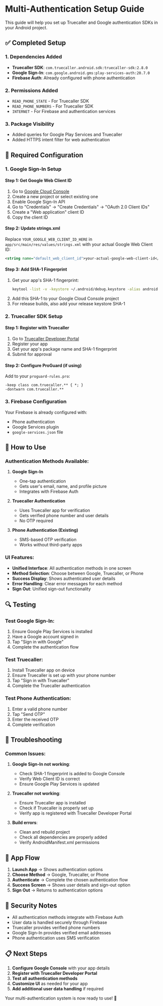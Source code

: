 # Multi-Authentication Setup Guide

This guide will help you set up Truecaller and Google authentication SDKs in your Android project.

## ✅ Completed Setup

### 1. Dependencies Added
- **Truecaller SDK**: `com.truecaller.android.sdk:truecaller-sdk:2.8.0`
- **Google Sign-In**: `com.google.android.gms:play-services-auth:20.7.0`
- **Firebase Auth**: Already configured with phone authentication

### 2. Permissions Added
- `READ_PHONE_STATE` - For Truecaller SDK
- `READ_PHONE_NUMBERS` - For Truecaller SDK
- `INTERNET` - For Firebase and authentication services

### 3. Package Visibility
- Added queries for Google Play Services and Truecaller
- Added HTTPS intent filter for web authentication

## 🔧 Required Configuration

### 1. Google Sign-In Setup

#### Step 1: Get Google Web Client ID
1. Go to [Google Cloud Console](https://console.cloud.google.com/)
2. Create a new project or select existing one
3. Enable Google Sign-In API
4. Go to "Credentials" → "Create Credentials" → "OAuth 2.0 Client IDs"
5. Create a "Web application" client ID
6. Copy the client ID

#### Step 2: Update strings.xml
Replace `YOUR_GOOGLE_WEB_CLIENT_ID_HERE` in `app/src/main/res/values/strings.xml` with your actual Google Web Client ID:

```xml
<string name="default_web_client_id">your-actual-google-web-client-id</string>
```

#### Step 3: Add SHA-1 Fingerprint
1. Get your app's SHA-1 fingerprint:
   ```bash
   keytool -list -v -keystore ~/.android/debug.keystore -alias androiddebugkey -storepass android -keypass android
   ```
2. Add this SHA-1 to your Google Cloud Console project
3. For release builds, also add your release keystore SHA-1

### 2. Truecaller SDK Setup

#### Step 1: Register with Truecaller
1. Go to [Truecaller Developer Portal](https://developer.truecaller.com/)
2. Register your app
3. Get your app's package name and SHA-1 fingerprint
4. Submit for approval

#### Step 2: Configure ProGuard (if using)
Add to your `proguard-rules.pro`:
```
-keep class com.truecaller.** { *; }
-dontwarn com.truecaller.**
```

### 3. Firebase Configuration

Your Firebase is already configured with:
- Phone authentication
- Google Services plugin
- `google-services.json` file

## 🚀 How to Use

### Authentication Methods Available:

1. **Google Sign-In**
   - One-tap authentication
   - Gets user's email, name, and profile picture
   - Integrates with Firebase Auth

2. **Truecaller Authentication**
   - Uses Truecaller app for verification
   - Gets verified phone number and user details
   - No OTP required

3. **Phone Authentication (Existing)**
   - SMS-based OTP verification
   - Works without third-party apps

### UI Features:
- **Unified Interface**: All authentication methods in one screen
- **Method Selection**: Choose between Google, Truecaller, or Phone
- **Success Display**: Shows authenticated user details
- **Error Handling**: Clear error messages for each method
- **Sign Out**: Unified sign-out functionality

## 🔍 Testing

### Test Google Sign-In:
1. Ensure Google Play Services is installed
2. Have a Google account signed in
3. Tap "Sign in with Google"
4. Complete the authentication flow

### Test Truecaller:
1. Install Truecaller app on device
2. Ensure Truecaller is set up with your phone number
3. Tap "Sign in with Truecaller"
4. Complete the Truecaller authentication

### Test Phone Authentication:
1. Enter a valid phone number
2. Tap "Send OTP"
3. Enter the received OTP
4. Complete verification

## 🐛 Troubleshooting

### Common Issues:

1. **Google Sign-In not working**:
   - Check SHA-1 fingerprint is added to Google Console
   - Verify Web Client ID is correct
   - Ensure Google Play Services is updated

2. **Truecaller not working**:
   - Ensure Truecaller app is installed
   - Check if Truecaller is properly set up
   - Verify app is registered with Truecaller Developer Portal

3. **Build errors**:
   - Clean and rebuild project
   - Check all dependencies are properly added
   - Verify AndroidManifest.xml permissions

## 📱 App Flow

1. **Launch App** → Shows authentication options
2. **Choose Method** → Google, Truecaller, or Phone
3. **Authenticate** → Complete the chosen authentication flow
4. **Success Screen** → Shows user details and sign-out option
5. **Sign Out** → Returns to authentication options

## 🔐 Security Notes

- All authentication methods integrate with Firebase Auth
- User data is handled securely through Firebase
- Truecaller provides verified phone numbers
- Google Sign-In provides verified email addresses
- Phone authentication uses SMS verification

## 📋 Next Steps

1. **Configure Google Console** with your app details
2. **Register with Truecaller Developer Portal**
3. **Test all authentication methods**
4. **Customize UI** as needed for your app
5. **Add additional user data handling** if required

Your multi-authentication system is now ready to use! 🎉
